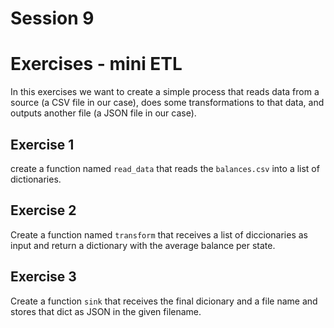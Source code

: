 # Session 9 


# Exercises - mini ETL

In this exercises we want to create a simple process that reads data from a
source (a CSV file in our case), does some transformations to that data, and
outputs another file (a JSON file in our case).

## Exercise 1

create a function named `read_data` that reads the `balances.csv` into a list
of dictionaries.

## Exercise 2

Create a function named `transform` that receives a list of diccionaries as
input and return a dictionary with the average balance per state.

## Exercise 3

Create a function `sink` that receives the final dicionary and a file name
and stores that dict as JSON in the given filename.
